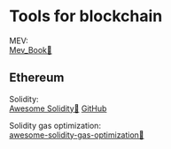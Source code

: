 
# Tools for blockchain

MEV:  
[Mev_Book💩](https://github.com/0xOsiris/Mev_Book)

## Ethereum

Solidity:  
[Awesome Solidity💩](https://bkrem.github.io/awesome-solidity/) [GitHub](https://github.com/bkrem/awesome-solidity)

Solidity gas optimization:  
[awesome-solidity-gas-optimization💩](https://github.com/0xisk/awesome-solidity-gas-optimization)
